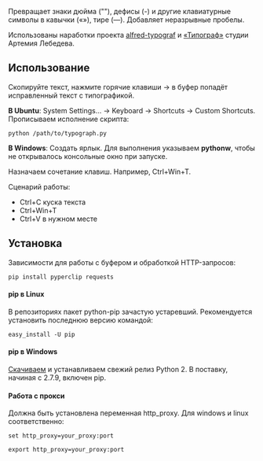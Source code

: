 Превращает знаки дюйма (""), дефисы (-) и другие клавиатурные символы в кавычки («»), тире (—). Добавляет неразрывные пробелы.

Использованы наработки проекта [alfred-typograf](https://github.com/voldmar/alfred-typograf) и [«Типограф»](http://www.artlebedev.ru/tools/typograf/) студии Артемия Лебедева.

## Использование

Скопируйте текст, нажмите горячие клавиши → в буфер попадёт исправленный текст с типографикой.

**В Ubuntu**: System Settings... → Keyboard → Shortcuts → Custom Shortcuts. Прописываем исполнение скрипта:
```
python /path/to/typograph.py
```
**В Windows**: Создать ярлык. Для выполнения указываем **pythonw**, чтобы не открывалось консольные окно при запуске.

Назначаем сочетание клавиш. Например, Ctrl+Win+T.

Сценарий работы:
* Ctrl+C куска текста
* Ctrl+Win+T
* Ctrl+V в нужном месте

## Установка

Зависимости для работы с буфером и обработкой HTTP-запросов:
```
pip install pyperclip requests
```

#### pip в Linux

В репозиториях пакет python-pip зачастую устаревший. Рекомендуется установить последнюю версию командой:
```
easy_install -U pip
```

#### pip в Windows

[Скачиваем](https://www.python.org/downloads/windows/) и устанавливаем свежий релиз Python 2. В поставку, начиная с 2.7.9, включен pip.

#### Работа с прокси

Должна быть установлена переменная http_proxy. Для windows и linux соответственно:
```
set http_proxy=your_proxy:port

export http_proxy=your_proxy:port
```